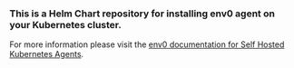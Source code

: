### This is a Helm Chart repository for installing env0 agent on your Kubernetes cluster.  

For more information please visit the [env0 documentation for Self Hosted Kubernetes Agents](https://docs.env0.com/docs/self-hosted-kubernetes-agent). 
